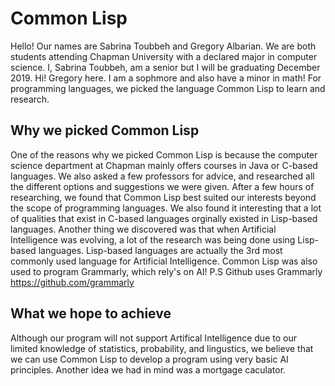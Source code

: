 # Common Lisp
Hello! Our names are Sabrina Toubbeh and Gregory Albarian. We are both students attending Chapman University with a declared major
in computer science. I, Sabrina Toubbeh, am a senior but I will be graduating December 2019. Hi! Gregory here. I am a sophmore and also
have a minor in math! For programming languages, we picked the language Common Lisp to learn and research.



## Why we picked Common Lisp
One of the reasons why we picked Common Lisp is because the computer science department at Chapman mainly offers courses in Java or C-based languages. We also asked a few professors for advice, and researched all the different options and suggestions we were given. After a few hours of researching, we found that Common Lisp best suited our interests beyond the scope of programming languages. We also found it interesting that a lot of qualities that exist in C-based languages orginally existed in Lisp-based languages. Another thing we discovered was that when Artificial Intelligence was evolving, a lot of the research was being done using Lisp-based languages. Lisp-based languages are actually the 3rd most commonly used language for Artificial Intelligence. Common Lisp was also used to program Grammarly, which rely's on AI! 
P.S Github uses Grammarly https://github.com/grammarly 


## What we hope to achieve
Although our program will not support Artifical Intelligence due to our limited knowledge of statistics, probability, and lingustics,
we believe that we can use Common Lisp to develop a program using very basic AI principles. Another idea we had in mind was a
mortgage caculator.

